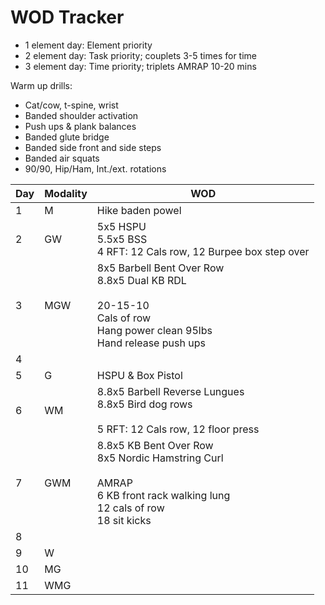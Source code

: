 # WOD Tracker

- 1 element day: Element priority
- 2 element day: Task priority; couplets 3-5 times for time
- 3 element day: Time priority; triplets AMRAP 10-20 mins

Warm up drills:
- Cat/cow, t-spine, wrist
- Banded shoulder activation
- Push ups & plank balances
- Banded glute bridge
- Banded side front and side steps
- Banded air squats
- 90/90, Hip/Ham, Int./ext. rotations


| Day | Modality | WOD                                                         |
|-----|----------|-------------------------------------------------------------|
| 1   | M        | Hike baden powel                                            |
| 2   | GW       | 5x5 HSPU<br>5.5x5 BSS<br>4 RFT: 12 Cals row, 12 Burpee box step over |
| 3   | MGW      | 8x5 Barbell Bent Over Row<br>8.8x5 Dual KB RDL<br><br>20-15-10<br>Cals of row<br>Hang power clean 95lbs<br>Hand release push ups|
| 4   |          |                                                             |
| 5   | G        | HSPU & Box Pistol |
| 6   | WM       | 8.8x5 Barbell Reverse Lungues<br>8.8x5 Bird dog rows<br><br>5 RFT: 12 Cals row, 12 floor press |
| 7   | GWM      | 8.8x5 KB Bent Over Row<br>8x5 Nordic Hamstring Curl<br><br>AMRAP<br>6 KB front rack walking lung<br>12 cals of row<br>18 sit kicks|
| 8   |          |  |
| 9   | W        |  |
| 10  | MG       |  |
| 11  | WMG      |  |
